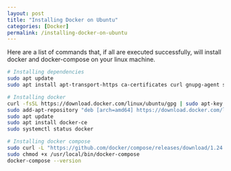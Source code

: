```yaml
---
layout: post
title: "Installing Docker on Ubuntu"
categories: [Docker]
permalink: /installing-docker-on-ubuntu
---
```


Here are a list of commands that, if all are executed successfully, will install docker and docker-compose on your linux machine.

```bash
# Installing dependencies
sudo apt update
sudo apt install apt-transport-https ca-certificates curl gnupg-agent software-properties-common

# Installing docker
curl -fsSL https://download.docker.com/linux/ubuntu/gpg | sudo apt-key add -
sudo add-apt-repository "deb [arch=amd64] https://download.docker.com/linux/ubuntu $(lsb_release -cs) stable"
sudo apt update
sudo apt install docker-ce
sudo systemctl status docker

# Installing docker compose
sudo curl -L "https://github.com/docker/compose/releases/download/1.24.1/docker-compose-$(uname -s)-$(uname -m)" -o /usr/local/bin/docker-compose
sudo chmod +x /usr/local/bin/docker-compose
docker-compose --version
```
